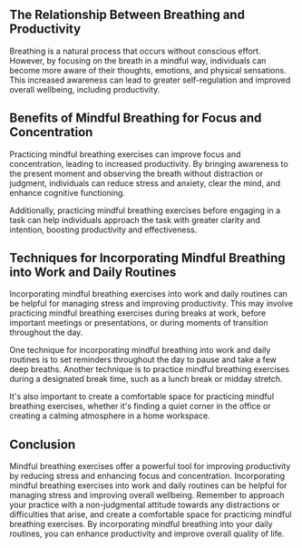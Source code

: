 
The Relationship Between Breathing and Productivity
---------------------------------------------------

Breathing is a natural process that occurs without conscious effort. However, by focusing on the breath in a mindful way, individuals can become more aware of their thoughts, emotions, and physical sensations. This increased awareness can lead to greater self-regulation and improved overall wellbeing, including productivity.

Benefits of Mindful Breathing for Focus and Concentration
---------------------------------------------------------

Practicing mindful breathing exercises can improve focus and concentration, leading to increased productivity. By bringing awareness to the present moment and observing the breath without distraction or judgment, individuals can reduce stress and anxiety, clear the mind, and enhance cognitive functioning.

Additionally, practicing mindful breathing exercises before engaging in a task can help individuals approach the task with greater clarity and intention, boosting productivity and effectiveness.

Techniques for Incorporating Mindful Breathing into Work and Daily Routines
---------------------------------------------------------------------------

Incorporating mindful breathing exercises into work and daily routines can be helpful for managing stress and improving productivity. This may involve practicing mindful breathing exercises during breaks at work, before important meetings or presentations, or during moments of transition throughout the day.

One technique for incorporating mindful breathing into work and daily routines is to set reminders throughout the day to pause and take a few deep breaths. Another technique is to practice mindful breathing exercises during a designated break time, such as a lunch break or midday stretch.

It's also important to create a comfortable space for practicing mindful breathing exercises, whether it's finding a quiet corner in the office or creating a calming atmosphere in a home workspace.

Conclusion
----------

Mindful breathing exercises offer a powerful tool for improving productivity by reducing stress and enhancing focus and concentration. Incorporating mindful breathing exercises into work and daily routines can be helpful for managing stress and improving overall wellbeing. Remember to approach your practice with a non-judgmental attitude towards any distractions or difficulties that arise, and create a comfortable space for practicing mindful breathing exercises. By incorporating mindful breathing into your daily routines, you can enhance productivity and improve overall quality of life.
